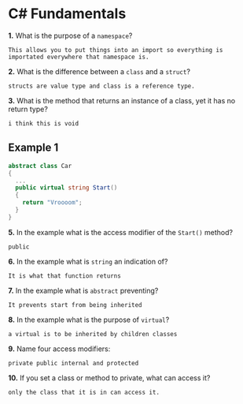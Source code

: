 # C# Fundamentals


**1.** What is the purpose of a `namespace`?
<!-- enter you answer in the space below -->
```
This allows you to put things into an import so everything is importated everywhere that namespace is.
```
**2.** What is the difference between a `class` and a `struct`?
<!-- enter you answer in the space below -->
```
structs are value type and class is a reference type.
```
**3.** What is the method that returns an instance of a class, yet it has no return type?
<!-- enter you answer in the space below -->
```
i think this is void
```
## Example 1
```c#
abstract class Car
{
  ...
  public virtual string Start()
  {
    return "Vroooom";
  }
}
```
**5.** In the example what is the access modifier of the `Start()` method?
<!-- enter you answer in the space below -->
```
public
```
**6.** In the example what is `string` an indication of?
<!-- enter you answer in the space below -->
```
It is what that function returns
```
**7.** In the example what is `abstract` preventing?
<!-- enter you answer in the space below -->
```
It prevents start from being inherited
```
**8.** In the example what is the purpose of `virtual`?
<!-- enter you answer in the space below -->
```
a virtual is to be inherited by children classes
```
**9.** Name four access modifiers:
<!-- enter you answer in the space below -->
```
private public internal and protected
```
**10.** If you set a class or method to private, what can access it?
<!-- enter you answer in the space below -->
```
only the class that it is in can access it.
```